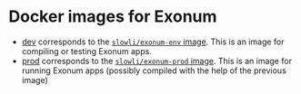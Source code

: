 # Docker images for Exonum

- [dev](dev) corresponds to the [`slowli/exonum-env` image](https://hub.docker.com/r/slowli/exonum-env).
  This is an image for compiling or testing Exonum apps.
- [prod](prod) corresponds to the [`slowli/exonum-prod` image](https://hub.docker.com/r/slowli/exonum-prod).
  This is an image for running Exonum apps (possibly compiled with the help of the previous image)
